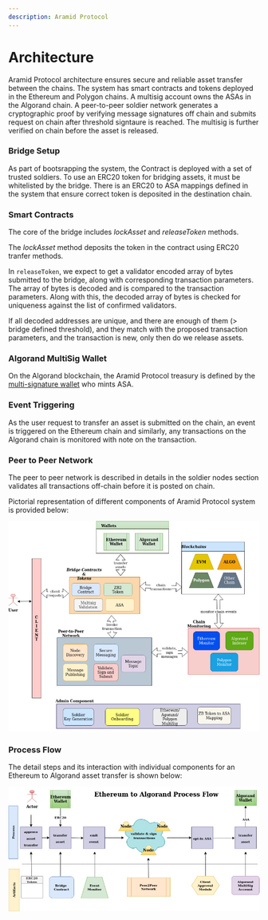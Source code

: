 ```yaml
---
description: Aramid Protocol
---
```


# Architecture

Aramid Protocol architecture ensures secure and reliable asset transfer between the chains. The system has smart contracts and tokens deployed in the Ethereum and Polygon chains. A multisig account owns the ASAs in the Algorand chain. A peer-to-peer soldier network generates a cryptographic proof by verifying message signatures off chain and submits request on chain after threshold signtaure is reached. The multisig is further verified on chain before the asset is released.&#x20;

### Bridge Setup

As part of bootsrapping the system, the Contract is deployed with a set of trusted soldiers. To use an ERC20 token for bridging assets, it must be whitelisted by the bridge. There is an ERC20 to ASA mappings defined in the system that ensure correct token is deposited in the destination chain.

### Smart Contracts

The core of the bridge includes _lockAsset_ and _releaseToken_ methods.&#x20;

The _lockAsset_ method deposits the token in the contract using ERC20 tranfer methods.

In `releaseToken`, we expect to get a validator encoded array of bytes submitted to the bridge, along with corresponding transaction parameters. The array of bytes is decoded and is compared to the transaction parameters. Along with this, the decoded array of bytes is checked for uniqueness against the list of confirmed validators.

If all decoded addresses are unique, and there are enough of them (> bridge defined threshold), and they match with the proposed transaction parameters, and the transaction is new, only then do we release assets.

### Algorand MultiSig Wallet

On the Algorand blockchain, the Aramid Protocol treasury is defined by the [multi-signature wallet](https://developer.algorand.org/docs/get-details/accounts/create/?from\_query=multisig#multisignature) who mints ASA.

### Event Triggering

As the user request to transfer an asset is submitted on the chain, an event is triggered on the Ethereum chain and similarly, any transactions on the Algorand chain is monitored with note on the transaction.

### Peer to Peer Network

The peer to peer network is described in details in the soldier nodes section validates all transactions off-chain before it is posted on chain.

Pictorial representation of different components of Aramid Protocol system is provided below:

![](../.gitbook/assets/2.bridge-arch.jpg)

### Process Flow

The detail steps and its interaction with individual components for an Ethereum to Algorand asset transfer is shown below:

![](../.gitbook/assets/2.bridge-arch-flow.jpg)

###
